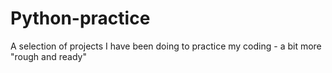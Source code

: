 # Python-practice
A selection of projects I have been doing to practice my coding - a bit more "rough and ready"

